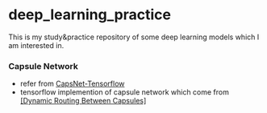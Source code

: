 # deep_learning_practice
This is my study&amp;practice repository of some deep learning models which I am interested in.



### Capsule Network

- refer from [CapsNet-Tensorflow](https://github.com/naturomics/CapsNet-Tensorflow)
- tensorflow implemention of capsule network which come from [[Dynamic Routing Between Capsules]](https://arxiv.org/abs/1710.09829)

